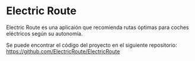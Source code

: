 # Electric Route

Electric Route es una aplicaión que recomienda rutas óptimas para coches eléctricos según su autonomía.

Se puede encontrar el código del proyecto en el siguiente repositorio:
https://github.com/ElectricRoute/ElectricRoute
